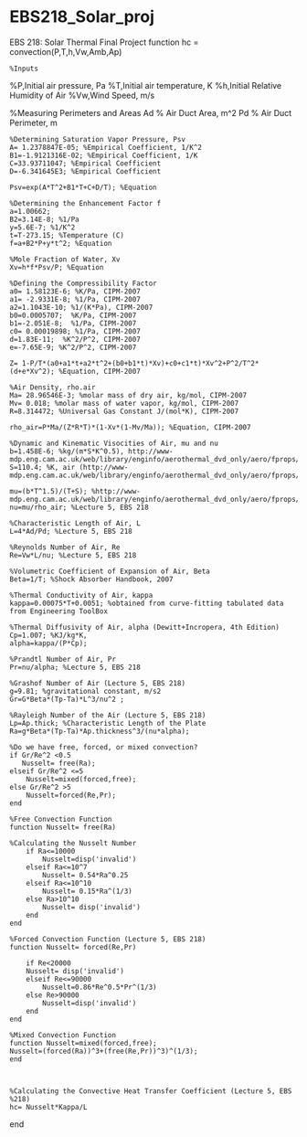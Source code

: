 # EBS218_Solar_proj
EBS 218: Solar Thermal Final Project 
function hc = convection(P,T,h,Vw,Amb,Ap)

    %Inputs 
   %P,Initial air pressure, Pa
   %T,Initial air temperature, K
   %h,Initial Relative Humidity of Air
   %Vw,Wind Speed, m/s

   %Measuring Perimeters and Areas
    Ad % Air Duct Area, m^2
    Pd % Air Duct Perimeter, m
   
    %Determining Saturation Vapor Pressure, Psv
    A= 1.2378847E-05; %Empirical Coefficient, 1/K^2
    B1=-1.9121316E-02; %Empirical Coefficient, 1/K
    C=33.93711047; %Empirical Coefficient
    D=-6.341645E3; %Empirical Coefficient

    Psv=exp(A*T^2+B1*T+C+D/T); %Equation

    %Determining the Enhancement Factor f
    a=1.00662;
    B2=3.14E-8; %1/Pa
    y=5.6E-7; %1/K^2
    t=T-273.15; %Temperature (C)
    f=a+B2*P+y*t^2; %Equation

    %Mole Fraction of Water, Xv
    Xv=h*f*Psv/P; %Equation

    %Defining the Compressibility Factor
    a0= 1.58123E-6; %K/Pa, CIPM-2007
    a1= -2.9331E-8; %1/Pa, CIPM-2007
    a2=1.1043E-10; %1/(K*Pa), CIPM-2007
    b0=0.0005707;  %K/Pa, CIPM-2007
    b1=-2.051E-8;  %1/Pa, CIPM-2007
    c0= 0.00019898; %1/Pa, CIPM-2007
    d=1.83E-11;  %K^2/P^2, CIPM-2007
    e=-7.65E-9; %K^2/P^2, CIPM-2007

    Z= 1-P/T*(a0+a1*t+a2*t^2+(b0+b1*t)*Xv)+c0+c1*t)*Xv^2+P^2/T^2*(d+e*Xv^2); %Equation, CIPM-2007
    
    %Air Density, rho.air
    Ma= 28.96546E-3; %molar mass of dry air, kg/mol, CIPM-2007
    Mv= 0.018; %molar mass of water vapor, kg/mol, CIPM-2007
    R=8.314472; %Universal Gas Constant J/(mol*K), CIPM-2007

    rho_air=P*Ma/(Z*R*T)*(1-Xv*(1-Mv/Ma)); %Equation, CIPM-2007

    %Dynamic and Kinematic Visocities of Air, mu and nu
    b=1.458E-6; %kg/(m*S*K^0.5), http://www-mdp.eng.cam.ac.uk/web/library/enginfo/aerothermal_dvd_only/aero/fprops/propsoffluids/node5.html
    S=110.4; %K, air (http://www-mdp.eng.cam.ac.uk/web/library/enginfo/aerothermal_dvd_only/aero/fprops/propsoffluids/node5.html)

    mu=(b*T^1.5)/(T+S); %http://www-mdp.eng.cam.ac.uk/web/library/enginfo/aerothermal_dvd_only/aero/fprops/propsoffluids/node5.html
    nu=mu/rho_air; %Lecture 5, EBS 218

    %Characteristic Length of Air, L
    L=4*Ad/Pd; %Lecture 5, EBS 218

    %Reynolds Number of Air, Re
    Re=Vw*L/nu; %Lecture 5, EBS 218

    %Volumetric Coefficient of Expansion of Air, Beta
    Beta=1/T; %Shock Absorber Handbook, 2007

    %Thermal Conductivity of Air, kappa
    kappa=0.00075*T+0.0051; %obtained from curve-fitting tabulated data from Engineering ToolBox

    %Thermal Diffusivity of Air, alpha (Dewitt+Incropera, 4th Edition)
    Cp=1.007; %KJ/kg*K, 
    alpha=kappa/(P*Cp);
    
    %Prandtl Number of Air, Pr
    Pr=nu/alpha; %Lecture 5, EBS 218

    %Grashof Number of Air (Lecture 5, EBS 218)
    g=9.81; %gravitational constant, m/s2
    Gr=G*Beta*(Tp-Ta)*L^3/nu^2 ; 

    %Rayleigh Number of the Air (Lecture 5, EBS 218)
    Lp=Ap.thick; %Characteristic Length of the Plate
    Ra=g*Beta*(Tp-Ta)*Ap.thickness^3/(nu*alpha); 

    %Do we have free, forced, or mixed convection?
    if Gr/Re^2 <0.5
       Nusselt= free(Ra);
    elseif Gr/Re^2 <=5
        Nusselt=mixed(forced,free);
    else Gr/Re^2 >5
        Nusselt=forced(Re,Pr);
    end 

    %Free Convection Function
    function Nusselt= free(Ra)

    %Calculating the Nusselt Number
        if Ra<=10000
            Nusselt=disp('invalid')
        elseif Ra<=10^7
            Nusselt= 0.54*Ra^0.25
        elseif Ra<=10^10
            Nusselt= 0.15*Ra^(1/3)
        else Ra>10^10
            Nusselt= disp('invalid')
        end 
    end 

    %Forced Convection Function (Lecture 5, EBS 218)
    function Nusselt= forced(Re,Pr)

        if Re<20000
        Nusselt= disp('invalid')
        elseif Re<=90000
            Nusselt=0.86*Re^0.5*Pr^(1/3)
        else Re>90000
            Nusselt=disp('invalid')
        end 
    end 

    %Mixed Convection Function
    function Nusselt=mixed(forced,free);
    Nusselt=(forced(Ra))^3+(free(Re,Pr))^3)^(1/3); 
    end 

    
    
    %Calculating the Convective Heat Transfer Coefficient (Lecture 5, EBS
    %218)
    hc= Nusselt*Kappa/L
end
